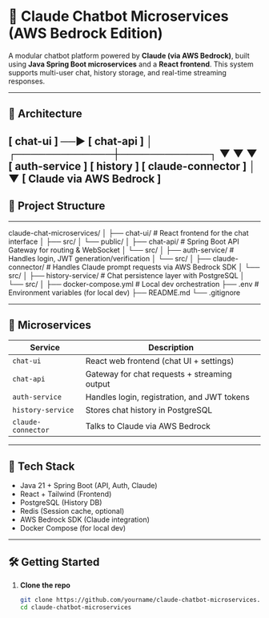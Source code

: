 # 🤖 Claude Chatbot Microservices (AWS Bedrock Edition)

A modular chatbot platform powered by **Claude (via AWS Bedrock)**, built using **Java Spring Boot microservices** and a **React frontend**. This system supports multi-user chat, history storage, and real-time streaming responses.

---

## 🧭 Architecture

[ chat-ui ] ──► [ chat-api ]
                    │
      ┌─────────────┼────────────┐
      ▼             ▼            ▼
[ auth-service ] [ history ] [ claude-connector ]
                                 │
                                 ▼
                  [ Claude via AWS Bedrock ]
---

## 📁 Project Structure

---
claude-chat-microservices/
│
├── chat-ui/                   # React frontend for the chat interface
│   ├── src/
│   └── public/
│
├── chat-api/                  # Spring Boot API Gateway for routing & WebSocket
│   └── src/
│
├── auth-service/              # Handles login, JWT generation/verification
│   └── src/
│
├── claude-connector/          # Handles Claude prompt requests via AWS Bedrock SDK
│   └── src/
│
├── history-service/           # Chat persistence layer with PostgreSQL
│   └── src/
│
├── docker-compose.yml         # Local dev orchestration
├── .env                       # Environment variables (for local dev)
├── README.md
└── .gitignore


---

## 🔧 Microservices

| Service              | Description                                  |
|----------------------|----------------------------------------------|
| `chat-ui`            | React web frontend (chat UI + settings)      |
| `chat-api`           | Gateway for chat requests + streaming output |
| `auth-service`       | Handles login, registration, and JWT tokens  |
| `history-service`    | Stores chat history in PostgreSQL            |
| `claude-connector`   | Talks to Claude via AWS Bedrock              |

---

## 🚀 Tech Stack

- Java 21 + Spring Boot (API, Auth, Claude)
- React + Tailwind (Frontend)
- PostgreSQL (History DB)
- Redis (Session cache, optional)
- AWS Bedrock SDK (Claude integration)
- Docker Compose (for local dev)

---

## 🛠️ Getting Started

1. **Clone the repo**
   ```bash
   git clone https://github.com/yourname/claude-chatbot-microservices.git
   cd claude-chatbot-microservices

